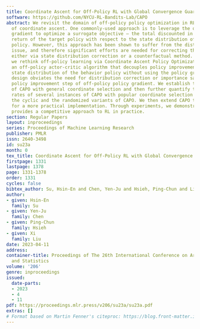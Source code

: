 ```yaml
---
title: Coordinate Ascent for Off-Policy RL with Global Convergence Guarantees
software: https://github.com/NYCU-RL-Bandits-Lab/CAPO
abstract: We revisit the domain of off-policy policy optimization in RL from the perspective
  of coordinate ascent. One commonly-used approach is to leverage the off-policy policy
  gradient to optimize a surrogate objective – the total discounted in expectation
  return of the target policy with respect to the state distribution of the behavior
  policy. However, this approach has been shown to suffer from the distribution mismatch
  issue, and therefore significant efforts are needed for correcting this mismatch
  either via state distribution correction or a counterfactual method. In this paper,
  we rethink off-policy learning via Coordinate Ascent Policy Optimization (CAPO),
  an off-policy actor-critic algorithm that decouples policy improvement from the
  state distribution of the behavior policy without using the policy gradient. This
  design obviates the need for distribution correction or importance sampling in the
  policy improvement step of off-policy policy gradient. We establish the global convergence
  of CAPO with general coordinate selection and then further quantify the convergence
  rates of several instances of CAPO with popular coordinate selection rules, including
  the cyclic and the randomized variants of CAPO. We then extend CAPO to neural policies
  for a more practical implementation. Through experiments, we demonstrate that CAPO
  provides a competitive approach to RL in practice.
section: Regular Papers
layout: inproceedings
series: Proceedings of Machine Learning Research
publisher: PMLR
issn: 2640-3498
id: su23a
month: 0
tex_title: Coordinate Ascent for Off-Policy RL with Global Convergence Guarantees
firstpage: 1331
lastpage: 1378
page: 1331-1378
order: 1331
cycles: false
bibtex_author: Su, Hsin-En and Chen, Yen-Ju and Hsieh, Ping-Chun and Liu, Xi
author:
- given: Hsin-En
  family: Su
- given: Yen-Ju
  family: Chen
- given: Ping-Chun
  family: Hsieh
- given: Xi
  family: Liu
date: 2023-04-11
address:
container-title: Proceedings of The 26th International Conference on Artificial Intelligence
  and Statistics
volume: '206'
genre: inproceedings
issued:
  date-parts:
  - 2023
  - 4
  - 11
pdf: https://proceedings.mlr.press/v206/su23a/su23a.pdf
extras: []
# Format based on Martin Fenner's citeproc: https://blog.front-matter.io/posts/citeproc-yaml-for-bibliographies/
---
```

